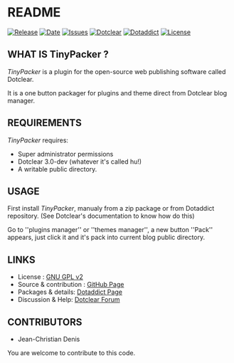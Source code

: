 # README

[![Release](https://img.shields.io/github/v/release/DotclearNx/TinyPacker)](https://github.com/DotclearNx/TinyPacker/releases)
[![Date](https://img.shields.io/github/release-date/DotclearNx/TinyPacker)](https://github.com/DotclearNx/TinyPacker/releases)
[![Issues](https://img.shields.io/github/issues/DotclearNx/TinyPacker)](https://github.com/DotclearNx/TinyPacker/issues)
[![Dotclear](https://img.shields.io/badge/dotclear-v3.0-dev-blue.svg)](https://fr.dotclear.org/download)
[![Dotaddict](https://img.shields.io/badge/dotaddict-official-green.svg)](https://plugins.dotaddict.org/dc2/details/TinyPacker)
[![License](https://img.shields.io/github/license/DotclearNx/TinyPacker)](https://github.com/DotclearNx/TinyPacker/blob/master/LICENSE)

## WHAT IS TinyPacker ?

_TinyPacker_ is a plugin for the open-source 
web publishing software called Dotclear.

It is a one button packager for plugins and theme 
direct from Dotclear blog manager.

## REQUIREMENTS

_TinyPacker_ requires: 

 * Super administrator permissions
 * Dotclear 3.0-dev (whatever it's called hu!)
 * A writable public directory.

## USAGE

First install _TinyPacker_, manualy from a zip package or from 
Dotaddict repository. (See Dotclear's documentation to know how do this)

Go to ''plugins manager'' or ''themes manager'', 
a new button ''Pack'' appears, just click it 
and it's pack into current blog public directory.

## LINKS

 * License : [GNU GPL v2](https://www.gnu.org/licenses/old-licenses/lgpl-2.0.html)
 * Source & contribution : [GitHub Page](https://github.com/DotclearNx/TinyPacker)
 * Packages & details:  [Dotaddict Page](https://plugins.dotaddict.org/dc2/details/tinyPacker)
 * Discussion & Help: [Dotclear Forum](https://github.com/DotclearNx/TinyPacker/issues)

## CONTRIBUTORS

 * Jean-Christian Denis

 You are welcome to contribute to this code.